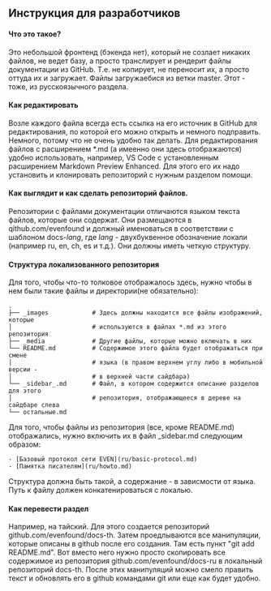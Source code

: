 ## Инструкция для разработчиков 

#### Что это такое?

Это небольшой фронтенд (бэкенда нет), который не созлает никаких файлов, не ведет базу, а просто транслирует и рендерит файлы документации из GitHub. Т.е. не копирует, не переносит их, а просто оттуда их и загружает. Файлы загружаебися из ветки master.
Этот - тоже, из русскоязычного раздела. 

#### Как редактировать

Возле каждого файла всегда есть ссылка на его источник в GitHub для редактирования, по которой его можно открыть и немного подправить. Немного, потому что не очень удобно так делать. Для редактирования файлов с расширением *.md (а имеенно они здесь отображаются) удобно использовать, например, VS Code c установленным расширением Markdown Preview Enhanced. Для этого его их надо установить и клонировать репозиторий с нужным разделом помощи.

#### Как выглядит и как сделать репозиторий файлов.

Репозитории с файлами документации отличаются языком текста файлов, которые они содержат. Они размещаются в qithub.com/evenfound и должный именоваться в соответствии с шаблоном docs-*_lang_*, где *_lang_* - двухбуквенное обозначение локали (например ru, en, ch, es и т.д.). Они должны иметь четкую структуру.

#### Структура локализованного репозитория

Для того, чтобы что-то толковое отображалось здесь, нужно чтобы в нем были такие файлы и директории(не обязательно):


    .
    ├── _images            # Здесь должны находится все файлы изображений, которые 
    │                      # используются в файлах *.md из этого репозитория
    ├── _media             # Другие файлы, которые можно включать в них
    └── README.md          # Содержимое этого файла будет отображаться при смене 
    │                      # языка (в правом верхнем углу либо в мобильной версии -
    │                      # в верхней части сайдбара)
    └── _sidebar_.md       # Файл, в котором содержится описание разделов для этого 
    │                      # репозитория, отображающееся в дереве на сайдбаре слева
    └── остальные.md

Для того, чтобы файлы из репозитория (все, кроме README.md) отображались, нужно включить их в файл _sidebar.md следующим образом:

    - [Базовый протокол сети EVEN](ru/basic-protocol.md)
    - [Памятка писателям](ru/howto.md)

Структура должна быть такой, а содержание - в зависмости от языка. Путь к файлу должен конкатенироваться с локалью.

#### Как перевести раздел

Например, на тайский. Для этого создается репозиторий github.com/evenfound/docs-th. Затем проедлываются все манипуляции, которые описаны в github после его создания. Там есть пункт "git add README.md". Вот вместо него нужно просто скопировать все содержимое из репозитория github.com/evenfound/docs-ru в локальный репозиторий docs-th. После этих манипуляций можно смело править текст и обновлять его в github командами git или еще как будет удобно. 
